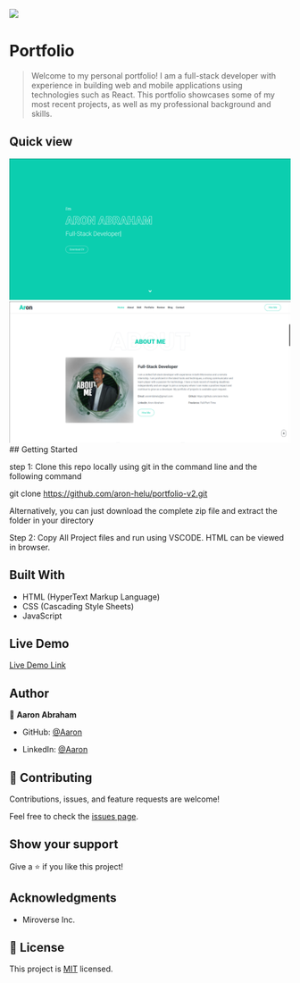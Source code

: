 ![](https://img.shields.io/badge/Microverse-blueviolet)

# Portfolio
>Welcome to my personal portfolio! I am a full-stack developer with experience in building web and mobile applications using technologies such as React. This portfolio showcases some of my most recent projects, as well as my professional background and skills.

## Quick view

<img src="./Screenshot from 2023-01-14 20-08-20.png" alt="quick-view-img">

<img src="./Screenshot from 2023-01-14 20-08-39.png" alt="quick-view-img">
## Getting Started

step 1: Clone this repo locally using git in the command line and the following command

git clone https://github.com/aron-helu/portfolio-v2.git

Alternatively, you can just download the complete zip file and extract the folder in your directory

Step 2: Copy All Project files and run using VSCODE. HTML can be viewed in browser.


## Built With

- HTML (HyperText Markup Language)
- CSS (Cascading Style Sheets)
- JavaScript 
## Live Demo

[Live  Demo Link](https://aron-helu.github.io/portfolio-v2/)

## Author

👤 **Aaron Abraham**

- GitHub: [@Aaron](https://github.com/aron-helu)

- LinkedIn: [@Aaron](https://www.linkedin.com/in/aron-abraham-90a4321b0/)


## 🤝 Contributing

Contributions, issues, and feature requests are welcome!

Feel free to check the [issues page](../../issues/).



## Show your support

Give a ⭐️ if you like this project!

## Acknowledgments

- Miroverse Inc.


## 📝 License

This project is [MIT](./MIT.md) licensed.